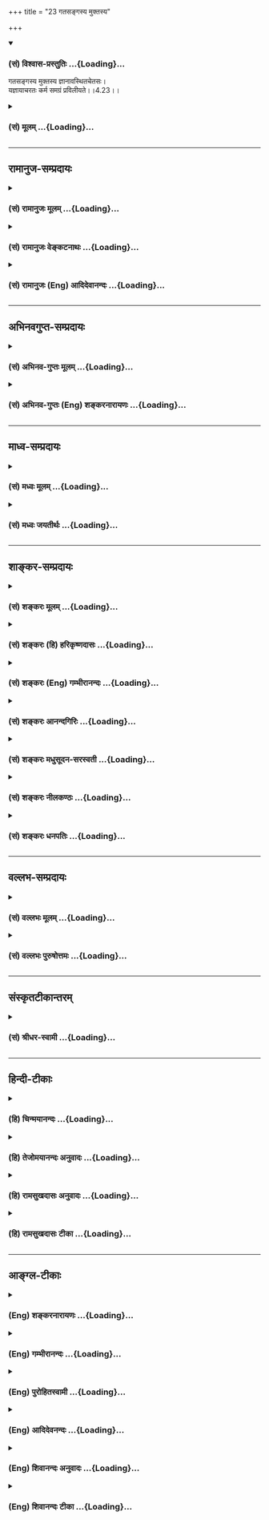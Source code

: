 +++
title = "23 गतसङ्गस्य मुक्तस्य"

+++
<div class="js_include" newlevelforh1="3" title="(सं) विश्वास-प्रस्तुतिः" unfilled url="/purANam/mahAbhAratam/06-bhIShma-parva/02-bhagavad-gItA-parva/saMskRtam/vishvAsa-prastutiH/04_jnAna-yogaH_brahmArp/23_gatasangasya_mukt.md">
<details open><summary><h3>(सं) विश्वास-प्रस्तुतिः ...{Loading}...</h3></summary>

गतसङ्गस्य मुक्तस्य ज्ञानावस्थितचेतसः।  
यज्ञायाचरतः कर्म समग्रं प्रविलीयते।।4.23।।
</details>
</div>
<div class="js_include collapsed" newlevelforh1="3" title="(सं) मूलम्" unfilled url="/purANam/mahAbhAratam/06-bhIShma-parva/02-bhagavad-gItA-parva/saMskRtam/mUlam/04_jnAna-yogaH_brahmArp/23_gatasangasya_mukt.md">
<details><summary><h3>(सं) मूलम् ...{Loading}...</h3></summary>

गतसङ्गस्य मुक्तस्य ज्ञानावस्थितचेतसः।  
यज्ञायाचरतः कर्म समग्रं प्रविलीयते।।4.23।।
</details>
</div>


_________________
## रामानुज-सम्प्रदायः
<div class="js_include collapsed" newlevelforh1="3" title="(सं) रामानुजः मूलम्" unfilled url="/purANam/mahAbhAratam/06-bhIShma-parva/02-bhagavad-gItA-parva/saMskRtam/rAmAnujaH/mUlam/04_jnAna-yogaH_brahmArp/23_gatasangasya_mukt.md">
<details><summary><h3>(सं) रामानुजः मूलम् ...{Loading}...</h3></summary>

।।4.23।। आत्मविषय**ज्ञानावस्थित**मनस्त्वेन वि**गत**तदितर**सङ्गस्य** तत एव
निखिलपरिग्रहविनिर्मुक्तस्य उक्तलक्षणयज्ञादिकर्मनिर्वृत्तये वर्तमानस्य
पुरुषस्य बन्धहेतुभूतं प्राचीनं **कर्म समग्रं प्रविलीयते** निःशेषं
क्षीयते। प्रकृतिवियुक्तात्मस्वरूपानुसन्धानयुक्ततया कर्मणो ज्ञानाकारत्वम्
उक्तम्। इदानीं सर्वस्य सपरिकरस्य कर्मणः
परब्रह्मभूतपरमपुरुषात्मकत्वानुसन्धानयुक्ततया ज्ञानाकारत्वम् आह

</details>
</div>
<div class="js_include collapsed" newlevelforh1="3" title="(सं) रामानुजः वेङ्कटनाथः" unfilled url="/purANam/mahAbhAratam/06-bhIShma-parva/02-bhagavad-gItA-parva/saMskRtam/rAmAnujaH/venkaTanAthaH/04_jnAna-yogaH_brahmArp/23_gatasangasya_mukt.md">
<details><summary><h3>(सं) रामानुजः वेङ्कटनाथः ...{Loading}...</h3></summary>

  
  
।।4.23।। त्यक्त्वा कर्मफलासङ्गम् 4।20यतचित्तात्मा त्यक्तसर्वपरिग्रहः 4।21
इत्येतैः पूर्वं बुद्धिपूर्वः सङ्गपरित्यागादिरुक्तः। इदानीं
तथाविधनियमवतोऽवस्थान्तरे यज्ञाद्यर्थद्रव्यार्जनादिव्यापृतस्यापि स्वरसत
एव सङ्गाभावादिकं वदन्ननन्तस्यापि विरोधिकर्मणः
कर्मयोगप्रभावान्निवृत्तिमाह गतसङ्गस्येतिश्लोकेन।
पूर्वोक्तैर्बुद्धिपूर्वसङ्गत्यागादिभिः आत्मज्ञाने मनोऽवस्थितम्। अतो
नेदानीं नियन्तव्यम्। ततश्च सङ्गोऽपि
निरतिशयभोग्यस्यात्मनोऽनुसन्धानात्सवासनं स्वयमेव गतः। एवं सङ्गेऽपि
निवृत्ते न स्वयं सर्वपरिग्रहास्त्याज्याःकिन्तु तैरयं मुक्तः। एवं
जितसमस्तजेतव्यस्य यथावस्थितोपाये निष्प्रत्यूहं प्रवर्तमानस्य
आत्मसाक्षात्कारतत्प्राप्तिविरोधि पूर्वकृतं पुण्यपापरूपं सर्वं कर्म
विनश्यतीत्येतदखिलं दर्शयति आत्मविषयेति। कर्मशब्दः प्रथमान्तःप्रविलीयते
इत्यनेनान्वितः। आचरतः इत्यस्य तु कर्मविषयत्वं स्वरससिद्धम्। अन्यथासमग्रं
प्रविलीयते इत्येतदपि साकाङ्क्षं स्यात् इत्येतदभिप्रेत्य
यज्ञादिकर्मनिवृत्तये वर्तमानस्येत्याद्युक्तम्। यज्ञायेत्यनेन
स्वकुक्षिभरणादिमात्रनिरासः। समग्रशब्दस्य उपसर्गस्य च
अभिप्रायात्निश्शेषमित्युक्तम्। सहाग्रेण फलेन वर्तते इति शां. परव्याख्यानं
अप्रसिद्धार्थत्वादर्थप्रसिद्धकथनरूपत्वाच्च हेयम्। धातोरश्लेषे कारणापत्तौ
च प्रयोगात्तद्व्युदासाय क्षीयत इत्युक्तम्।  
  

</details>
</div>
<div class="js_include collapsed" newlevelforh1="3" title="(सं) रामानुजः (Eng) आदिदेवानन्दः" unfilled url="/purANam/mahAbhAratam/06-bhIShma-parva/02-bhagavad-gItA-parva/saMskRtam/rAmAnujaH/english/AdidevAnandaH/04_jnAna-yogaH_brahmArp/23_gatasangasya_mukt.md">
<details><summary><h3>(सं) रामानुजः (Eng) आदिदेवानन्दः ...{Loading}...</h3></summary>

4.23 Of a person whose attachment to all objects is gone because of his
mind being established in the knowledge of the self, who is therefore
liberated from accepting all worldly possessions and who is engaged in
the performance of sacrifices etc., as described above - in the case of
such a person his beginningless load of Karma, which is the cause of his
bondgae, is completely dissolved, i.e., destroyed without leaving any
residue. So far the nature of Karma as having the form of knowledge has
been described as emerging from constant contemplation on the nature of
the self as different from Prakrti. And now Sri Krsna says that all
actions together with their ancillaries, have the form of knowledge
because of constant contemplation by the aspirant on the Supreme Person
who is the Supreme Brahman, as being his soul.

</details>
</div>


_________________
## अभिनवगुप्त-सम्प्रदायः
<div class="js_include collapsed" newlevelforh1="3" title="(सं) अभिनव-गुप्तः मूलम्" unfilled url="/purANam/mahAbhAratam/06-bhIShma-parva/02-bhagavad-gItA-parva/saMskRtam/abhinava-guptaH/mUlam/04_jnAna-yogaH_brahmArp/23_gatasangasya_mukt.md">
<details><summary><h3>(सं) अभिनव-गुप्तः मूलम् ...{Loading}...</h3></summary>

।।4.23।। गतसंगस्येति। यज्ञायेति जातावेकवचनम्। यज्ञाः वक्षामाणलक्षणाः।

</details>
</div>
<div class="js_include collapsed" newlevelforh1="3" title="(सं) अभिनव-गुप्तः (Eng) शङ्करनारायणः" unfilled url="/purANam/mahAbhAratam/06-bhIShma-parva/02-bhagavad-gItA-parva/saMskRtam/abhinava-guptaH/english/shankaranArAyaNaH/04_jnAna-yogaH_brahmArp/23_gatasangasya_mukt.md">
<details><summary><h3>(सं) अभिनव-गुप्तः (Eng) शङ्करनारायणः ...{Loading}...</h3></summary>

4.23 Gatasangasya etc. For sacrifice (yajnaya) : The singular number is
to be construed with the class \[yajnatva\]. \[Hence the meaning is\] :
'The sacrifice' that are being defined in the seel. It has been said
'for the sake of sacrifice etc.' Now their general nature, \[the Lord\]
describes :

</details>
</div>


_________________
## माध्व-सम्प्रदायः
<div class="js_include collapsed" newlevelforh1="3" title="(सं) मध्वः मूलम्" unfilled url="/purANam/mahAbhAratam/06-bhIShma-parva/02-bhagavad-gItA-parva/saMskRtam/madhvaH/mUlam/04_jnAna-yogaH_brahmArp/23_gatasangasya_mukt.md">
<details><summary><h3>(सं) मध्वः मूलम् ...{Loading}...</h3></summary>

।।4.23।। उपसंहरति गतसङ्गस्येति। गतसङ्गस्य फलस्नेहरहितस्य मुक्तस्य
शरीराद्यनभिमानिनः। ज्ञानावस्थितचेतसः परमेश्वरज्ञानिनः।

</details>
</div>
<div class="js_include collapsed" newlevelforh1="3" title="(सं) मध्वः जयतीर्थः" unfilled url="/purANam/mahAbhAratam/06-bhIShma-parva/02-bhagavad-gItA-parva/saMskRtam/madhvaH/jayatIrthaH/04_jnAna-yogaH_brahmArp/23_gatasangasya_mukt.md">
<details><summary><h3>(सं) मध्वः जयतीर्थः ...{Loading}...</h3></summary>

।।4.23।। यदुक्तं कामादिवर्जनं तदेवगतसङ्गस्य
इत्यनेनोच्यते। त्यक्तसर्वपरिग्रहः 4।21 इत्येतत्मुक्तस्य इत्यनेन कर्मणीति
नित्यतृप्त इति चज्ञानावस्थितचेतसः इत्यनेन। अतः पुनरुक्तिरित्यत आह
**उपसंहरती**ति। विक्षिप्तं पिण्डीकरोतीत्यर्थः। गतसङ्गस्येति
विषयसापेक्षम् अतस्तत्प्रदर्शनेन व्याख्याति **गते**ति। मुक्तस्यै तत्साधके
घटयति **मुक्तस्ये**ति। अनेनाभिमानान्मुक्तस्येति वा मुक्तसदृशस्येति वा
व्याख्यातं भवति। ज्ञानस्य विषयसापेक्षत्वात्तं प्रदर्शयन् व्याचष्टे
**ज्ञाने**ति आत्मज्ञानस्याप्युपलक्षणमेतत्।

</details>
</div>


_________________
## शाङ्कर-सम्प्रदायः
<div class="js_include collapsed" newlevelforh1="3" title="(सं) शङ्करः मूलम्" unfilled url="/purANam/mahAbhAratam/06-bhIShma-parva/02-bhagavad-gItA-parva/saMskRtam/shankaraH/mUlam/04_jnAna-yogaH_brahmArp/23_gatasangasya_mukt.md">
<details><summary><h3>(सं) शङ्करः मूलम् ...{Loading}...</h3></summary>

।।4.23।। **गतसङ्गस्य** सर्वतोनिवृत्तासक्तेः **मुक्तस्य**
निवृत्तधर्माधर्मादिबन्धनस्य **ज्ञानावस्थितचेतसः** ज्ञाने एव अवस्थितं
चेतः यस्य सोऽयं ज्ञानावस्थितचेताः तस्य **यज्ञाय** यज्ञनिर्वृत्त्यर्थम्
**आचरतः** निर्वर्तयतः **कर्म समग्रं** सह अग्रेण फलेन वर्तते इति समग्रं
कर्म तत् समग्रं **प्रविलीयते** विनश्यति इत्यर्थः।। कस्मात् पुनः कारणात्
क्रियमाणं कर्म स्वकार्यारम्भम् अकुर्वत् समग्रं प्रविलीयते इत्युच्यते यतः

</details>
</div>
<div class="js_include collapsed" newlevelforh1="3" title="(सं) शङ्करः (हि) हरिकृष्णदासः" unfilled url="/purANam/mahAbhAratam/06-bhIShma-parva/02-bhagavad-gItA-parva/saMskRtam/shankaraH/hindI/harikRShNadAsaH/04_jnAna-yogaH_brahmArp/23_gatasangasya_mukt.md">
<details><summary><h3>(सं) शङ्करः (हि) हरिकृष्णदासः ...{Loading}...</h3></summary>

।।4.23।। जो कर्म करना प्रारम्भ कर चुका है ऐसा पुरुष जब कर्म करतेकरते इस
ज्ञानसे सम्पन्न हो जाता है कि निष्क्रिय ब्रह्म ही आत्मा है तब अपने कर्ता
कर्म और प्रयोजनादिका अभाव देखनेवाले उस पुरुषके लिये कर्मोंका त्याग कर
देना ही उचित होता है। किंतु किसी कारणवश कर्मोंका त्याग करना असम्भव
होनेपर यदि वह पहलेकी तरह उन कर्मोंमें लगा रहे तो भी वास्तवमें कुछ भी
नहीं करता। इस प्रकार त्यक्त्वा कर्मंफलासङ्गम् इस श्लोकसे ( ज्ञानीके )
कर्मोंका अभाव ( अकर्मत्व ) दिखलाया जा चुका है। जिस पुरुषके कर्मोंका इस
प्रकार अभाव दिखाया गया है उसीके ( विषयमें अगला श्लोक कहते हैं ) जिस
पुरुषकी सब ओरसे आसक्ति निवृत्त हो चुकी है जिसके पुण्यपापरूप बन्धन छूट
गये हैं जिसका चित्त निरन्तर ज्ञानमें ही स्थित है ऐसे केवल यज्ञसम्पादनके
लिये ही कर्मोंका आचरण करनेवाले उस सङ्गहीन मुक्त और ज्ञानावस्थितचित्त
पुरुषके समग्र कर्म विलीन हो जाते हैं। अग्र शब्द फलका वाचक है। उसके सहित
कर्मोंको समग्र कर्म कहते हैं अतः यह अभिप्राय हुआ कि उसके फलसहित समस्त
कर्म नष्ट हो जाते हैं।

</details>
</div>
<div class="js_include collapsed" newlevelforh1="3" title="(सं) शङ्करः (Eng) गम्भीरानन्दः" unfilled url="/purANam/mahAbhAratam/06-bhIShma-parva/02-bhagavad-gItA-parva/saMskRtam/shankaraH/english/gambhIrAnandaH/04_jnAna-yogaH_brahmArp/23_gatasangasya_mukt.md">
<details><summary><h3>(सं) शङ्करः (Eng) गम्भीरानन्दः ...{Loading}...</h3></summary>

4.23 Muktasya, of the liberated person who has become relieved of such
bondages as righteousness and unrighteousness, etc.; gatasangasya, who
has got rid of attachment, who has become detached from everything;
jnana-avasthita-cetasah, whose mind is fixed in Knowledge only; his
karma, actions; acaratah, undertaken; yajnaya, for a sacrifice, to
accomplish a sacrifice \[A.G. takes yajna to mean Visnu. So, yajnaya
will mean 'for Visnu'. Sankaracarya also interprets this word similarly
in 3.9.-Tr.\]; praviliyate, gets destroyed; samagram, totally-saha
(together) agrena (with its conseence, result). This is the meaning. For
what reason, again, does an action that is underway get destroyed
totally without producing its result; This is being answered: Because,

</details>
</div>
<div class="js_include collapsed" newlevelforh1="3" title="(सं) शङ्करः आनन्दगिरिः" unfilled url="/purANam/mahAbhAratam/06-bhIShma-parva/02-bhagavad-gItA-parva/saMskRtam/shankaraH/AnandagiriH/04_jnAna-yogaH_brahmArp/23_gatasangasya_mukt.md">
<details><summary><h3>(सं) शङ्करः आनन्दगिरिः ...{Loading}...</h3></summary>

।।4.23।। गतसङ्गस्येत्यादिश्लोकस्य व्यवहितेन संबन्धं वक्तुं वृत्तं
कीर्तयति **त्यक्त्वेति।** अनेन श्लोकेननैव किंचित्करोति सः इत्यत्र
कर्माभावः प्रदर्शित इति संबन्धः। कस्य कर्माभावप्रदर्शनमित्याशङ्क्याह
**यः** **प्रारब्धेति।** प्रारब्धकर्मा सन् योऽवतिष्ठते तस्य कर्माभावः
प्रदर्शितश्चेद्विरोधः स्यादित्याशङ्क्यावस्थाविशेषे
तत्प्रदर्शनान्मैवमित्याह **यदेति।** ननु ज्ञानवतः क्रियाकारकफलाभावदर्शिनः
कर्मपरित्यागध्रौव्यात्कर्माभाववचनमप्राप्तप्रतिषेधः स्यादित्याशङ्क्याह
**आत्मन इति।** लोकसंग्रहादिनिमित्तं प्रागेवोक्तमविद्यावस्थायामिव
पूर्ववदित्युक्तम्। एवं वृत्तमनूद्योत्तरश्लोकमवतारयति **यस्येति।**
यथोक्तस्यापि विद्यावतो मुक्तस्य भगवत्प्रीत्यर्थं
कर्मानुष्ठानोपलम्भात्ततो बन्धारम्भः संभाव्येतेत्याशङ्क्याह
**यज्ञायेति।** धर्माधर्मादीत्यादिशब्देन रागद्वेषादिसंग्रहः। तस्य
बन्धनत्वं करणव्युत्पत्त्या प्रतिपत्तव्यम्। यज्ञनिर्वृत्त्यर्थं
यज्ञशब्दितस्य भगवतोऽविष्णोर्नारायणस्य प्रीतिसंपत्त्यर्थमिति यावत्।
ज्ञानमेव वाञ्छतो ज्ञानस्य प्रतिबन्धकं कर्म परिशङ्कितं परिहरति
**कर्मेति।** समग्रेणेत्यङ्गीकृत्य व्याचष्टे **सहेत्यादिना।**

</details>
</div>
<div class="js_include collapsed" newlevelforh1="3" title="(सं) शङ्करः मधुसूदन-सरस्वती" unfilled url="/purANam/mahAbhAratam/06-bhIShma-parva/02-bhagavad-gItA-parva/saMskRtam/shankaraH/madhusUdana-sarasvatI/04_jnAna-yogaH_brahmArp/23_gatasangasya_mukt.md">
<details><summary><h3>(सं) शङ्करः मधुसूदन-सरस्वती ...{Loading}...</h3></summary>

।।4.23।। त्यक्तसर्वपरिग्रहस्य यदृच्छालाभसंतुष्टस्य
यतेर्यच्छरीरस्थितिमात्रप्रयोजनं भिक्षाटनादिरूपं कर्म तत्कृत्वा न निबध्यत
इत्युक्तेर्गृहस्थस्य ब्रह्मविदो जनकादेर्यंज्ञादिरूपं यत्कर्म तद्
बन्धहेतुः स्यादिति भवेत्कस्यचिदाशङ्का तामपनेतुं त्यक्त्वा
कर्मफलासङमित्यादिनोक्तं विवृणोति गतसङ्गस्य फलासङ्गशून्यस्य मुक्तस्य
कर्तृत्वभोक्तृत्वाद्यध्यासशून्यस्य ज्ञानावस्थितचेतसः
निर्विकल्पब्रह्मात्मैक्यबोध एव स्थितं चित्तं यस्य तस्य
स्थितप्रज्ञस्येत्यर्थः। उत्तरोत्तरविशेषणस्य पूर्वपूर्वहेतुत्वेनान्वयो
द्रष्टव्यः। गतसङगत्वं कुतः। यतोऽध्यासहीनत्वम् तत्कुतः। यतः
स्थितप्रज्ञत्वमिति ईदृशस्यापि प्रारब्धकर्मवशात् यज्ञाय यज्ञसंरक्षणार्थं
ज्योतिष्टोमादियज्ञे श्रेष्ठाचारत्वेन लोकप्रवृत्त्यर्थं यज्ञाय विष्णवे
तत्प्रीत्यर्थमिति वा। आचरतः कर्म यज्ञदानादिकं समग्रं सहाग्रेण फलेन
विद्यत इति समग्रं प्रविलीयते प्रकर्षेण कारणोच्छेदेन
तत्त्वदर्शनाद्विलीयते। विनश्यतीत्यर्थः।

</details>
</div>
<div class="js_include collapsed" newlevelforh1="3" title="(सं) शङ्करः नीलकण्ठः" unfilled url="/purANam/mahAbhAratam/06-bhIShma-parva/02-bhagavad-gItA-parva/saMskRtam/shankaraH/nIlakaNThaH/04_jnAna-yogaH_brahmArp/23_gatasangasya_mukt.md">
<details><summary><h3>(सं) शङ्करः नीलकण्ठः ...{Loading}...</h3></summary>

।।4.23।। त्यक्त्वा कर्मफलासङ्गम् इत्यादिना श्लोकत्रयेण विद्वान्कर्माणि
कुर्वन्नपि न करोति अतो न लिप्यते लेपाभावाच्च न बध्यत इत्युक्तं तत्किं
कर्मणां फलदानशक्तिप्रतिबन्धो वा ज्ञानेन क्रियते उत निरन्वयोच्छेद
एवेत्याशङ्क्याद्ये मुक्तस्यापि पुनः संसारप्रसक्तिं पश्यन्
द्वितीयमभ्युपगच्छति **गतसङ्गस्येति।** यतो विद्वान् गतसङ्गः
कर्तृत्वाभिमानशून्योऽतो न करोतीत्युक्तम्। यतो मुक्तः फलकामनामुक्तः अतो न
लिप्यत इत्युक्तम्। यतो यज्ञायैव यज्ञेश्वरप्रीत्यर्थमेवाचरति न
फलान्तरार्थम् प्राप्याभावात्। अतस्तामेवोत्पाद्य कृतार्थैः कर्मभिर्न
बध्यत इत्युक्तम्। यतोऽयं ज्ञाने सम्यग्दर्शनेऽवस्थितचेताः
प्रतिष्ठितप्रज्ञः अत ईश्वरप्रीतिफलस्य ज्ञाननिष्ठाप्राप्तिरूपस्यापि
प्रागेव लाभात् अस्य गतसङ्गस्य मुक्तस्य यज्ञाय कर्माचरतो ज्ञानावस्थितस्य
सर्वं कर्म क्रियमाणादिकं सर्वप्रकारेण निष्प्रयोजनं सत्समग्रं अग्रेण फलेन
वासनया वा सह समग्रं प्रकर्षेण निरन्वयं विलीयते नश्यत्यतो न कदाचिदपि
प्रादुर्भवति। अयं च क्रियमाणकर्मप्रलयो विद्वद्दृष्ट्यैव। स्वाभाविकस्य
तेषां फलजननसामर्थ्यस्य वह्न्यौष्ण्यवदप्रत्याख्येयत्वात्। अतएव ज्ञानेन
पूर्वकर्मणां दाह उत्तरेषामश्लेषश्च श्रूयते नतूत्तरेषामपि
दाहः। तद्यथैषीकतूलमग्नौ प्रोतं प्रदूयेतैवं हास्य सर्वे पाप्मानः
प्रदूयन्ते इति। तं विदित्वा न कर्मणा लिप्यते पापकेन इति च। तस्य पुत्रा
दायमुपयन्ति सुहृदः साधुकृत्यां द्विषन्तः पापकृत्याम् इति। विदुषो धनस्येव
कर्मणामप्यन्यत्र गमनदर्शनान्न तेषां वस्तुवृत्त्या प्रलयोऽस्तीति ध्येयम्।

</details>
</div>
<div class="js_include collapsed" newlevelforh1="3" title="(सं) शङ्करः धनपतिः" unfilled url="/purANam/mahAbhAratam/06-bhIShma-parva/02-bhagavad-gItA-parva/saMskRtam/shankaraH/dhanapatiH/04_jnAna-yogaH_brahmArp/23_gatasangasya_mukt.md">
<details><summary><h3>(सं) शङ्करः धनपतिः ...{Loading}...</h3></summary>

।।4.23।। यस्तु प्रारब्धवशात्पूर्वं कर्मण्यभिप्रवृत्तोऽपि नैव
किंचित्करोतीत्युक्तं तदेव विवृण्वन्नाह **गतसङ्गस्येति।** गतः सर्वतो
निवृत्तः सङ्ग आसक्तिर्यस्य तस्य मुक्तस्य निवृत्तधर्माधर्मादिबन्धनस्येति
भाष्यम्। तत्रादिशब्देन कर्तृत्वभोक्तृत्वाद्यध्यासो रागादिश्च गृह्यत
इत्यविरोधः। ज्ञान एवावस्थितं चेतो यस्य तस्य
यज्ञायाग्निष्टोमादियज्ञनिर्वृत्त्यर्थं विष्णुप्रीतिनिर्वृत्त्यर्थमिति वा
आचरतः कुर्वतः सहाग्रेण फलेन वर्तत इति समग्रं प्रकर्षेण कारणोच्छेदेन
तत्त्वसाक्षात्काराद्विलीयते नश्यतीत्यर्थः।

</details>
</div>


_________________
## वल्लभ-सम्प्रदायः
<div class="js_include collapsed" newlevelforh1="3" title="(सं) वल्लभः मूलम्" unfilled url="/purANam/mahAbhAratam/06-bhIShma-parva/02-bhagavad-gItA-parva/saMskRtam/vallabhaH/mUlam/04_jnAna-yogaH_brahmArp/23_gatasangasya_mukt.md">
<details><summary><h3>(सं) वल्लभः मूलम् ...{Loading}...</h3></summary>

।।4.23।। तथा चासावकर्मा योगी सर्वतो
मुक्तोऽखण्डब्रह्मयाथात्म्यज्ञानेनाऽवस्थितचेताः यज्ञाय ब्रह्मणे
ब्रह्मकर्माचरन् भवति तत्सर्वं कर्म प्रविलीयते अकर्मभावमापद्यते।

</details>
</div>
<div class="js_include collapsed" newlevelforh1="3" title="(सं) वल्लभः पुरुषोत्तमः" unfilled url="/purANam/mahAbhAratam/06-bhIShma-parva/02-bhagavad-gItA-parva/saMskRtam/vallabhaH/puruShottamaH/04_jnAna-yogaH_brahmArp/23_gatasangasya_mukt.md">
<details><summary><h3>(सं) वल्लभः पुरुषोत्तमः ...{Loading}...</h3></summary>

  
  
।।4.23।। ननु कृतं कर्म फलभोगाभावे कथं नश्यति इत्याशङ्कायामाह
गतसङ्गस्येति। गतसङ्गस्य त्यक्तलौकिकपरिग्रहादेः मुक्तस्य
कर्मफलैर्मुक्तस्य ज्ञानावस्थितचेतसः ज्ञानेन भगवति सुस्थिरचित्तस्य यज्ञाय
विष्णवे भगवदर्पणबुद्ध्या कर्म आचरतः कुर्वतः समग्रं फलसहितं कर्म
प्रविलीयते। ईश्वरप्राप्तिरूपे लीनं भवतीत्यर्थः। यद्वा यज्ञाय
लोकशिक्षणार्थं मदाज्ञयाऽग्रे यज्ञप्रवृत्त्यर्थमाचरतः समग्रं सफलं कर्म
प्रविलीयते। यज्ञप्रवृत्तावेव लीनं भवतीत्यर्थः।  
  

</details>
</div>


_________________
## संस्कृतटीकान्तरम्
<div class="js_include collapsed" newlevelforh1="3" title="(सं) श्रीधर-स्वामी" unfilled url="/purANam/mahAbhAratam/06-bhIShma-parva/02-bhagavad-gItA-parva/saMskRtam/shrIdhara-svAmI/04_jnAna-yogaH_brahmArp/23_gatasangasya_mukt.md">
<details><summary><h3>(सं) श्रीधर-स्वामी ...{Loading}...</h3></summary>

।।4.23।। किंच **गतसङ्गस्येति।** गतसङ्गस्य निष्कामस्य रागादिभिर्मुक्तस्य।
ज्ञानेऽवस्थितं चेतो यस्य। यज्ञायपरमेश्वरार्थं कर्माचरतः सतः समग्रं
सवासनं कर्म प्रविलीयते अकर्मभावमापद्यते। आरूढयोगपक्षे यज्ञायेति।
यज्ञसंरक्षणार्थं लोकसंग्रहार्थमेव कर्म कुर्वत इत्यर्थः।

</details>
</div>


_________________
## हिन्दी-टीकाः
<div class="js_include collapsed" newlevelforh1="3" title="(हि) चिन्मयानन्दः" unfilled url="/purANam/mahAbhAratam/06-bhIShma-parva/02-bhagavad-gItA-parva/hindI/chinmayAnandaH/04_jnAna-yogaH_brahmArp/23_gatasangasya_mukt.md">
<details><summary><h3>(हि) चिन्मयानन्दः ...{Loading}...</h3></summary>

।।4.23।। इस श्लोक में ज्ञानी पुरुष के लक्षणों का वर्णन करके जिस क्रम में
उसके गुणों को बताया गया है वह स्वयं साधना मार्ग की ओर संकेत करता है।
उपदेश को सूत्ररूप में वर्णन करने की सभी शास्त्रीय ग्रन्थों की एक विशेष
शैली होती है। उसमें भी प्रतीक शब्दों के चयन के प्रति शास्त्रज्ञ अधिक सजग
रहते हैं और उन शब्दों को एक विशेष क्रम देने में भी उन्हें आनन्द का अनुभव
होता है। विचाराधीन श्लोक इसका एक उदाहरण है। गतसंगस्य जिस दैवी स्वरूप को
ऋषियों ने प्राप्त किया वह कोई अज्ञात स्थल से प्राप्त की हुई नवीन उपलब्धि
नहीं थी। यह पूर्णत्व तो सबका स्वयं सिद्ध स्वरूप ही है जिसे उन्होंने केवल
पहचाना। बाह्य विषयों के साथ आसक्ति के कारण हमने अपने आपको स्वस्वरूप के
राज्य के बाहर निष्कासित कर लिया है। ज्ञानी पुरुष वह है जो परिच्छिन्न
जगत् की आसक्ति से पूर्णतया मुक्त है। मुक्तस्य अधिकांश साधकों को मुक्ति के
संबंध में स्पष्ट ज्ञान नहीं होता। हम अपने आप ही अपने लिये बंधन उत्पन्न
कर लेते हैं। अनेक प्रकार के बन्धनों का कारण है विषयों के साथ हमारी
आसक्ति। विषयोपभोग में ही यह जीव सुखसन्तोष का अनुभव करता है। यही कारण है
कि वह उसमें आसक्त हो जाता है। इस प्रकार शरीर मन और बुद्धि की दृष्टि से
वह क्रमश बाह्य विषयों भावनाओं एवं विचारों के साथ बंध जाता है। ज्ञानी
पुरुष इन सबसे मुक्त होता है। ज्ञानावस्थितचेतस नित्यानित्यवस्तु के विवेक
के द्वारा नित्य स्वरूप को पहचान कर उसमें प्राप्त की हुई स्थिति के द्वारा
ही विषयासक्ति के बंधन से मुक्ति हो सकती है। विवेकजनित विज्ञान के प्रकाश
में अविद्या से उत्पन्न आसक्ति के नष्ट होने पर वह पूर्णत्व प्राप्त पुरुष
वैषयिक प्रवृत्ति और अनैतिकता की शृंखलाओं से मुक्त हो जाता है। ऐसा पुरुष
यज्ञ की अर्थात् निस्वार्थ सेवा और अर्पण की भावना से जीवन पर्यन्त कर्म
करता रहता है। श्रीकृष्ण कहते हैं कि यज्ञ के लिये कर्म करने वाले पुरुष के
सब कर्म लीन हो जाते हैं। अर्थात् वे नई वासनाएँ नहीं उत्पन्न करते। वेदों
में प्रयुक्त यज्ञ शब्द को लेकर भगवान् श्रीकृष्ण ने यहाँ उसके अर्थ को और
अधिक व्यापक रूप दिया है जिससे सम्पूर्ण विश्व में उसकी उपादेयता सिद्ध हो
सके। केवल यज्ञयागादि ही नहीं बल्कि वे सब कर्म जो अहंकार और स्वार्थ से
प्रेरित न होकर सेवाभाव पूर्वक किये गये हों यज्ञ कर्म में ही समाविष्ट
हैं। आगे के 6 श्लोकों में लगभग 12 प्रकार के यज्ञों का वर्णन किया गया है
जिसका आचरण प्रत्येक व्यक्ति सर्वत्र सभी परिस्थितियों में और अपने
कार्यक्षेत्र में कर सकता है। क्या कारण है कि ज्ञानी पुरुष के कर्म
प्रतिक्रया उत्पन्न किये बिना लीन हो जाते हैं इसका कारण बताते हुए कहते
हैं

</details>
</div>
<div class="js_include collapsed" newlevelforh1="3" title="(हि) तेजोमयानन्दः अनुवादः" unfilled url="/purANam/mahAbhAratam/06-bhIShma-parva/02-bhagavad-gItA-parva/hindI/tejomayAnandaH/anuvAdaH/04_jnAna-yogaH_brahmArp/23_gatasangasya_mukt.md">
<details><summary><h3>(हि) तेजोमयानन्दः अनुवादः ...{Loading}...</h3></summary>

।।4.23।। जो आसक्तिरहित और मुक्त है, जिसका चित्त ज्ञान में स्थित है,
यज्ञ के लिये आचरण करने वाले ऐसे पुरुष के समस्त कर्म लीन हो जाते हैं।।

</details>
</div>
<div class="js_include collapsed" newlevelforh1="3" title="(हि) रामसुखदासः अनुवादः" unfilled url="/purANam/mahAbhAratam/06-bhIShma-parva/02-bhagavad-gItA-parva/hindI/rAmasukhadAsaH/anuvAdaH/04_jnAna-yogaH_brahmArp/23_gatasangasya_mukt.md">
<details><summary><h3>(हि) रामसुखदासः अनुवादः ...{Loading}...</h3></summary>

।।4.23।। जिसकी आसक्ति सर्वथा मिट गयी है, जो मुक्त हो गया है, जिसकी
बुद्धि स्वरूपके ज्ञानमें स्थित है, ऐसे केवल यज्ञके लिये कर्म करनेवाले
मनुष्यके सम्पूर्ण कर्म विलीन हो जाते हैं।

</details>
</div>
<div class="js_include collapsed" newlevelforh1="3" title="(हि) रामसुखदासः टीका" unfilled url="/purANam/mahAbhAratam/06-bhIShma-parva/02-bhagavad-gItA-parva/hindI/rAmasukhadAsaH/TIkA/04_jnAna-yogaH_brahmArp/23_gatasangasya_mukt.md">
<details><summary><h3>(हि) रामसुखदासः टीका ...{Loading}...</h3></summary>

4.23।।***व्याख्या--***\[कर्मयोगीके सम्पूर्ण कर्मोंके विलीन होनेकी बात
गीताभरमें केवल इसी श्लोकमें आयी है, इसलिये यह कर्मयोगका मुख्य श्लोक है।
इसी प्रकार चौथे अध्यायका छत्तीसवाँ श्लोक ज्ञानयोगका और अठारहवें अध्यायका
छाछठवां श्लोक भक्तियोगका मुख्य श्लोक है। \]  
  
**'गतसङ्गस्य'** क्रियाओँका, पदार्थोंका, घटनाओंका, परिस्थितियोंका,
व्यक्तियोंका जो सङ्ग है, इनके साथ जो हृदयसे लगाव है, वही वास्तवमें
बाँधनेवाला अर्थात् जन्म-मरण देनेवाला है (गीता 13। 21)। स्वार्थभावको
छोड़कर केवल लोगोंके हितके लिये, लोकसंग्रहार्थ कर्म करते रहनेसे कर्मयोगी
क्रियाओँ, पदार्थों आदिसे असङ्ग हो जाता है अर्थात् उसकी आसक्ति सर्वथा मिट
जाती है।  
  
वास्तवमें मनुष्य स्वरूपसे असङ्ग ही है **'असङ्गो ह्ययं पुरुषः'**
(बृहदारण्यक0 4। 3। 15)। किंतु असङ्ग होते हुए भी यह शरीर, इन्द्रियाँ, मन,
बुद्धि, पदार्थ, परिस्थिति, व्यक्ति आदिसे सम्बन्ध मानकर सुखकी इच्छासे
उनमें आबद्ध हो जाता है। मेरी मनचाही हो अर्थात् जो मैं चाहता हूँ, वही हो
और जो मैं नहीं चाहता, वह नहीं हो--ऐसा भाव जबतक रहता है, तबतक यह सङ्ग
बढ़ता ही रहता है। वास्तवमें होता वही है, जो होनेवाला है। जो होनेवाला है
उसे चाहें, या न चाहें वह होगा ही; और जो नहीं होनेवाला है, उसे चाहें या न
चाहें, वह नहीं होगा। अतः अपनी मनचाही करके मनुष्य व्यर्थमें (बिना कारण)
फँसता है और दुःख पाता है। कर्मयोगी संसारसे मिली हुई शरीरादि वस्तुओंको
अपनी और अपने लिये न मानकर उन्हें संसारकी ही मानकर संसारकी सेवामें अर्पण
कर देता है। इससे वस्तुओं और क्रियाओंका प्रवाह संसारकी ओर ही हो जाता है
और अपना असङ्ग स्वरूप ज्यों-का-त्यों रह जाता है। कर्मयोगीका 'अहम्' भी
सेवामें लग जाता है। तात्पर्य यह है कि उसके भीतर 'मैं सेवक हूँ' यह भाव भी
नहीं रहता। यह भाव तो मनुष्यको सेवकपनेके अभिमानसे बाँध देता है। सेवकपनेका
अभिमान तभी होता है, जब सेवा-सामग्रीके साथ अपनापन होता है। सेवाकी वस्तु
उसीकी थी, उसीको दे दी तो सेवा क्या हुई; हम तो उससे उऋण हुए। इसलिये सेवक
न रहे, केवल सेवा रह जाय। यह भाव रहे कि सेवाके बदलेमें धन, मान, बड़ाई,
पद, अधिकार आदि कुछ भी लेना नहीं है; क्योंकि उसपर हमारा हक ही नहीं लगता।
उसे स्वीकार करना तो अनधिकार चेष्टा है। लोग मेरेको सेवक कहें --ऐसा भाव भी
न रहे और यदि वे कहें तो उसमें राजी भी न हो। इस प्रकार संसारकी वस्तुओँको
संसारकी सेवामें सर्वथा लगा देनेसे अन्तःकरणमें एक प्रसन्नता होती है। उस
प्रसन्नताका भी भोग न किया जाय तो स्वतःसिद्ध असङ्गताका अनुभव हो जाता है।

</details>
</div>


_________________
## आङ्ग्ल-टीकाः
<div class="js_include collapsed" newlevelforh1="3" title="(Eng) शङ्करनारायणः" unfilled url="/purANam/mahAbhAratam/06-bhIShma-parva/02-bhagavad-gItA-parva/english/shankaranArAyaNaH/04_jnAna-yogaH_brahmArp/23_gatasangasya_mukt.md">
<details><summary><h3>(Eng) शङ्करनारायणः ...{Loading}...</h3></summary>

4.23. The action gets dissolved completely in the case of the person who
undertakes it for the sake of sacrifice; who is rid of attachment and is
freed; and who has his mind fixed in wisdom.

</details>
</div>
<div class="js_include collapsed" newlevelforh1="3" title="(Eng) गम्भीरानन्दः" unfilled url="/purANam/mahAbhAratam/06-bhIShma-parva/02-bhagavad-gItA-parva/english/gambhIrAnandaH/04_jnAna-yogaH_brahmArp/23_gatasangasya_mukt.md">
<details><summary><h3>(Eng) गम्भीरानन्दः ...{Loading}...</h3></summary>

4.23 Of the liberated person who has got rid of attachment, whose mind
is fixed in Knowledge, actions undertaken for a sacrifice get totally
destroyed.

</details>
</div>
<div class="js_include collapsed" newlevelforh1="3" title="(Eng) पुरोहितस्वामी" unfilled url="/purANam/mahAbhAratam/06-bhIShma-parva/02-bhagavad-gItA-parva/english/purohitasvAmI/04_jnAna-yogaH_brahmArp/23_gatasangasya_mukt.md">
<details><summary><h3>(Eng) पुरोहितस्वामी ...{Loading}...</h3></summary>

4.23 He who is without attachment, free, his mind centered in wisdom,
his actions, being done as a sacrifice, leave no trace behind.

</details>
</div>
<div class="js_include collapsed" newlevelforh1="3" title="(Eng) आदिदेवनन्दः" unfilled url="/purANam/mahAbhAratam/06-bhIShma-parva/02-bhagavad-gItA-parva/english/AdidevanandaH/04_jnAna-yogaH_brahmArp/23_gatasangasya_mukt.md">
<details><summary><h3>(Eng) आदिदेवनन्दः ...{Loading}...</h3></summary>

4.23 Of one whose attachments are gone, who is free, whose mind is
established in knowledge, who works only for sacrifices, his Karma is
entirely dissolved.

</details>
</div>
<div class="js_include collapsed" newlevelforh1="3" title="(Eng) शिवानन्दः अनुवादः" unfilled url="/purANam/mahAbhAratam/06-bhIShma-parva/02-bhagavad-gItA-parva/english/shivAnandaH/anuvAdaH/04_jnAna-yogaH_brahmArp/23_gatasangasya_mukt.md">
<details><summary><h3>(Eng) शिवानन्दः अनुवादः ...{Loading}...</h3></summary>

4.23 To one who is devoid of attchment, who is liberated, whose mind is
established in knowledge, who works for the sake of sacrifice (for the
sake of God), the whole action is dissolved.

</details>
</div>
<div class="js_include collapsed" newlevelforh1="3" title="(Eng) शिवानन्दः टीका" unfilled url="/purANam/mahAbhAratam/06-bhIShma-parva/02-bhagavad-gItA-parva/english/shivAnandaH/TIkA/04_jnAna-yogaH_brahmArp/23_gatasangasya_mukt.md">
<details><summary><h3>(Eng) शिवानन्दः टीका ...{Loading}...</h3></summary>

4.23 गतसङ्गस्य one who is devoid of attachment; मुक्तस्य of the
liberated; ज्ञानावस्थितचेतसः whose mind is established in knowledge;
यज्ञाय for sacrifice; आचरतः acting; कर्म action; समग्रम् whole;
प्रविलीयते is dissolved.Commentary One who is free from attachment; who
is liberated from the bonds of Karma; whose mind is centred and rooted
in wisdom; who performs actions for the sake of sacrifice; in order to
please the Lord -- all his actions with their results melt away. His
actions are reduced to nothing. They are; in fact; no actions at all.

</details>
</div>
